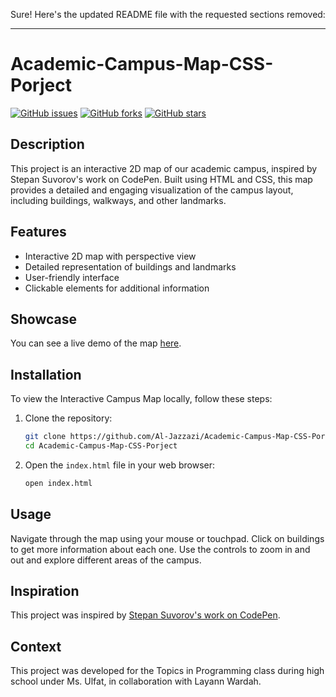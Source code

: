 

Sure! Here's the updated README file with the requested sections removed:

---
# Academic-Campus-Map-CSS-Porject

[![GitHub issues](https://img.shields.io/github/issues/Al-Jazzazi/Academic-Campus-Map-CSS-Porject)](https://github.com/Al-Jazzazi/Academic-Campus-Map-CSS-Porject/issues)
[![GitHub forks](https://img.shields.io/github/forks/Al-Jazzazi/Academic-Campus-Map-CSS-Porject)](https://github.com/Al-Jazzazi/Academic-Campus-Map-CSS-Porject/network)
[![GitHub stars](https://img.shields.io/github/stars/Al-Jazzazi/Academic-Campus-Map-CSS-Porject)](https://github.com/Al-Jazzazi/Academic-Campus-Map-CSS-Porject/stargazers)

## Description

This project is an interactive 2D map of our academic campus, inspired by Stepan Suvorov's work on CodePen. Built using HTML and CSS, this map provides a detailed and engaging visualization of the campus layout, including buildings, walkways, and other landmarks.

## Features

- Interactive 2D map with perspective view
- Detailed representation of buildings and landmarks
- User-friendly interface
- Clickable elements for additional information

## Showcase

You can see a live demo of the map [here](https://kings-city-1-3620950.codehs.me/index.html).


## Installation

To view the Interactive Campus Map locally, follow these steps:

1. Clone the repository:
   ```sh
   git clone https://github.com/Al-Jazzazi/Academic-Campus-Map-CSS-Porject.git
   cd Academic-Campus-Map-CSS-Porject
   ```

2. Open the `index.html` file in your web browser:
   ```sh
   open index.html
   ```

## Usage

Navigate through the map using your mouse or touchpad. Click on buildings to get more information about each one. Use the controls to zoom in and out and explore different areas of the campus.

## Inspiration

This project was inspired by [Stepan Suvorov's work on CodePen](https://codepen.io/stepan/pen/NWmqdW).

## Context

This project was developed for the Topics in Programming class during high school under Ms. Ulfat, in collaboration with Layann Wardah.

